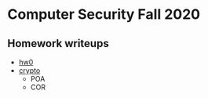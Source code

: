 # Computer Security Fall 2020

## Homework writeups
- [hw0](./hw0/README.md)
- [crypto](./crypto/README.md)
    - POA
    - COR